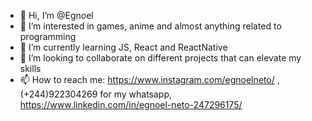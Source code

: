 - 👋 Hi, I’m @Egnoel
- 👀 I’m interested in games, anime and almost anything related to programming
- 🌱 I’m currently learning JS, React and ReactNative
- 💞️ I’m looking to collaborate on different projects that can elevate my skills
- 📫 How to reach me: https://www.instagram.com/egnoelneto/ , (+244)922304269 for my whatsapp, https://www.linkedin.com/in/egnoel-neto-247296175/

<!---
Egnoel/Egnoel is a ✨ special ✨ repository because its `README.md` (this file) appears on your GitHub profile.
You can click the Preview link to take a look at your changes.
--->
